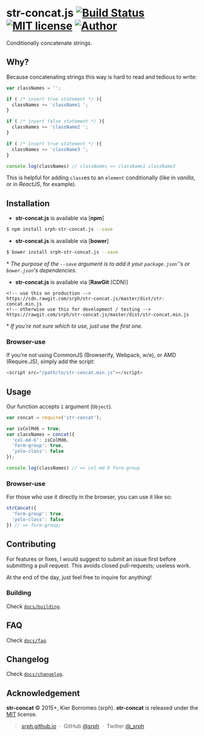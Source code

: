 # str-concat.js [![Build Status](https://travis-ci.org/srph/str-concat.js.svg?branch=master)](https://travis-ci.org/srph/str-concat.js?branch=master) [![MIT license](http://img.shields.io/badge/license-MIT-brightgreen.svg)](http://opensource.org/licenses/MIT) [![Author](http://img.shields.io/badge/author-@srph-blue.svg)](http://img.shields.io/badge/author-@srph-blue.svg)

Conditionally concatenate strings.

## Why?

Because concatenating strings this way is hard to read and tedious to write:

```js
var classNames = '';

if ( /* insert true statement */ ){
  classNames += 'className1 ';
}

if ( /* insert false statement */ ){
  classNames += 'className2 ';
}

if ( /* insert true statement */ ){
  classNames += 'className3 ';
}

console.log(classNames) // classNames => className1 className3
```

This is helpful for adding `class`es to an `element` conditionally (like in *vanilla*, or in *ReactJS*, for example).

## Installation

- **str-concat.js** is available via [**npm**]

```bash
$ npm install srph-str-concat.js --save
```

- **str-concat.js** is available via [**bower**]

```bash
$ bower install srph-str-concat.js --save
```

\* *The purpose of the `--save` argument is to add it your `package.json`''s or `bower.json`'s dependencies.*

- **str-concat.js** is available via [**RawGit** (CDN)]

```
<!-- use this on production -->
https://cdn.rawgit.com/srph/str-concat.js/master/dist/str-concat.min.js
<!-- otherwise use this for development / testing -->
https://rawgit.com/srph/str-concat.js/master/dist/str-concat.min.js
```

\* *If you're not sure which to use, just use the first one.*

### Browser-use

If you're not using CommonJS (Browserify, Webpack, w/e), or AMD (Require.JS), simply add the script:

```js
<script src="/path/to/str-concat.min.js"></script>
```

## Usage

Our function accepts `1` argument (`Object`).

```js
var concat = require('str-concat');

var isColMd6 = true;
var classNames = concat({
  'col-md-6': isColMd6,
  'form-group': true,
  'yolo-class': false
});

console.log(classNames) // => col-md-6 form-group
```

### Browser-use

For those who use it directly in the browser, you can use it like so:

```js
strConcat({
  'form-group': true,
  'yolo-class': false
}) // => form-group;
```

## Contributing

For features or fixes, I would suggest to submit an issue first before submitting a pull request. This avoids closed pull-requests; useless work.

At the end of the day, just feel free to inquire for anything!

### Building

Check [`docs/building`](https://github.com/srph/str-concat.js/blob/master/docs/building.md).

## FAQ

Check [`docs/faq`](https://github.com/srph/str-concat.js/blob/master/docs/faq.md).

## Changelog

Check [`docs/changelog`](https://github.com/srph/str-concat.js/blob/master/docs/changelog.md).

## Acknowledgement

**str-concat** © 2015+, Kier Borromeo (srph). **str-concat** is released under the [MIT](mit-license.org) license.

> [srph.github.io](http://srph.github.io) &nbsp;&middot;&nbsp;
> GitHub [@srph](https://github.com/srph) &nbsp;&middot;&nbsp;
> Twitter [@_srph](https://twitter.com/_srph)
